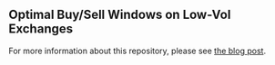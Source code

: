 ## Optimal Buy/Sell Windows on Low-Vol Exchanges

For more information about this repository, please see [the blog post](https://github.com/agalea91/crypto-buy-sell-windows/blob/master/fig/2017-12-20/prev-30/btc-price-delta.png?raw=true).

